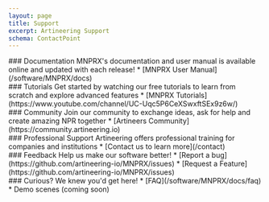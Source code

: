 ```yaml
---
layout: page
title: Support
excerpt: Artineering Support
schema: ContactPoint
---
```



<div class="aio-support-grid">
<div markdown="1">
### Documentation
MNPRX's documentation and user manual is available online and updated with each release!
* [MNPRX User Manual](/software/MNPRX/docs)
</div>


<div markdown="1">
### Tutorials
Get started by watching our free tutorials to learn from scratch and explore advanced features
* [MNPRX Tutorials](https://www.youtube.com/channel/UC-Uqc5P6CeXSwxftSEx9z6w/)
</div>

<div markdown="1">
### Community
Join our community to exchange ideas, ask for help and create amazing NPR together
* [Artineers Community](https://community.artineering.io)
</div>


<div markdown="1">
### Professional Support
Artineering offers professional training for companies and institutions
* [Contact us to learn more](/contact)
</div>


<div markdown="1">
### Feedback
Help us make our software better!
* [Report a bug](https://github.com/artineering-io/MNPRX/issues)
* [Request a Feature](https://github.com/artineering-io/MNPRX/issues)
</div>


<div markdown="1">
### Curious?
We knew you'd get here!
* [FAQ](/software/MNPRX/docs/faq)
* Demo scenes (coming soon)
</div>
</div>